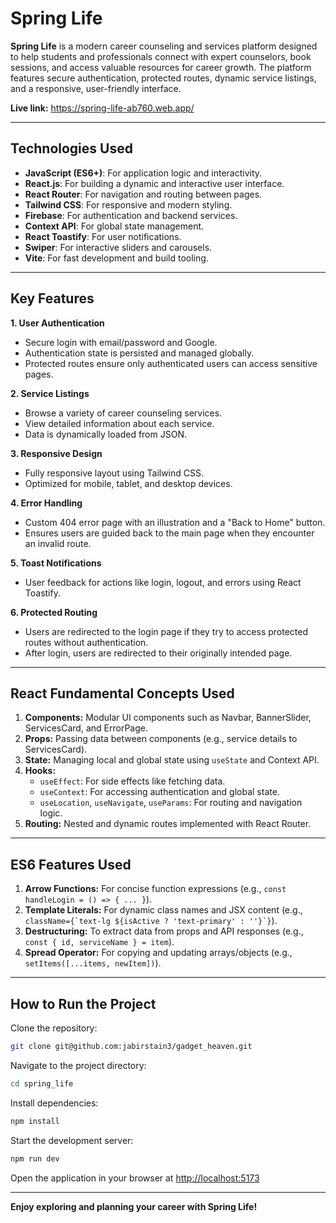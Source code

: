 
# Spring Life

**Spring Life** is a modern career counseling and services platform designed to help students and professionals connect with expert counselors, book sessions, and access valuable resources for career growth. The platform features secure authentication, protected routes, dynamic service listings, and a responsive, user-friendly interface.

**Live link:** https://spring-life-ab760.web.app/

---

## Technologies Used
- **JavaScript (ES6+)**: For application logic and interactivity.
- **React.js**: For building a dynamic and interactive user interface.
- **React Router**: For navigation and routing between pages.
- **Tailwind CSS**: For responsive and modern styling.
- **Firebase**: For authentication and backend services.
- **Context API**: For global state management.
- **React Toastify**: For user notifications.
- **Swiper**: For interactive sliders and carousels.
- **Vite**: For fast development and build tooling.

---

## Key Features

**1. User Authentication**
   - Secure login with email/password and Google.
   - Authentication state is persisted and managed globally.
   - Protected routes ensure only authenticated users can access sensitive pages.

**2. Service Listings**
   - Browse a variety of career counseling services.
   - View detailed information about each service.
   - Data is dynamically loaded from JSON.

**3. Responsive Design**
   - Fully responsive layout using Tailwind CSS.
   - Optimized for mobile, tablet, and desktop devices.

**4. Error Handling**
   - Custom 404 error page with an illustration and a "Back to Home" button.
   - Ensures users are guided back to the main page when they encounter an invalid route.

**5. Toast Notifications**
   - User feedback for actions like login, logout, and errors using React Toastify.

**6. Protected Routing**
   - Users are redirected to the login page if they try to access protected routes without authentication.
   - After login, users are redirected to their originally intended page.

---

## React Fundamental Concepts Used

1. **Components:** Modular UI components such as Navbar, BannerSlider, ServicesCard, and ErrorPage.
2. **Props:** Passing data between components (e.g., service details to ServicesCard).
3. **State:** Managing local and global state using `useState` and Context API.
4. **Hooks:**
   - `useEffect`: For side effects like fetching data.
   - `useContext`: For accessing authentication and global state.
   - `useLocation`, `useNavigate`, `useParams`: For routing and navigation logic.
5. **Routing:** Nested and dynamic routes implemented with React Router.

---

## ES6 Features Used

1. **Arrow Functions:** For concise function expressions (e.g., `const handleLogin = () => { ... }`).
2. **Template Literals:** For dynamic class names and JSX content (e.g., ``className={`text-lg ${isActive ? 'text-primary' : ''}`}``).
3. **Destructuring:** To extract data from props and API responses (e.g., `const { id, serviceName } = item`).
4. **Spread Operator:** For copying and updating arrays/objects (e.g., `setItems([...items, newItem])`).

---

## How to Run the Project

Clone the repository:
```bash
git clone git@github.com:jabirstain3/gadget_heaven.git
```

Navigate to the project directory:
```bash
cd spring_life
```

Install dependencies:
```bash
npm install
```

Start the development server:
```bash
npm run dev
```

Open the application in your browser at [http://localhost:5173](http://localhost:5173)

---

**Enjoy exploring and planning your career with Spring Life!**